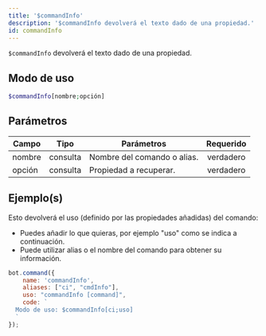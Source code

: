 ```yaml
---
title: '$commandInfo'
description: '$commandInfo devolverá el texto dado de una propiedad.'
id: commandInfo
---
```


`$commandInfo` devolverá el texto dado de una propiedad.

## Modo de uso

```php
$commandInfo[nombre;opción]
```

## Parámetros

| Campo  | Tipo     | Parámetros                  | Requerido |
| ------ | -------- | --------------------------- |:---------:|
| nombre | consulta | Nombre del comando o alias. | verdadero |
| opción | consulta | Propiedad a recuperar.      | verdadero |

## Ejemplo(s)

Esto devolverá el uso (definido por las propiedades añadidas) del comando:

* Puedes añadir lo que quieras, por ejemplo "uso" como se indica a continuación.
* Puede utilizar alias o el nombre del comando para obtener su información.

```javascript
bot.command({
    name: 'commandInfo',
    aliases: ["ci", "cmdInfo"],
    uso: "commandInfo [command]",
    code: `
  Modo de uso: $commandInfo[ci;uso]
  `
});
```